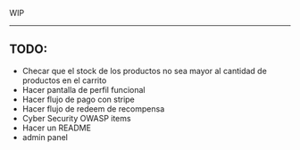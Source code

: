 WIP

---

## TODO:
- Checar que el stock de los productos no sea mayor al cantidad de productos en el carrito
- Hacer pantalla de perfil funcional
- Hacer flujo de pago con stripe
- Hacer flujo de redeem de recompensa
- Cyber Security OWASP items
- Hacer un README
- admin panel 
